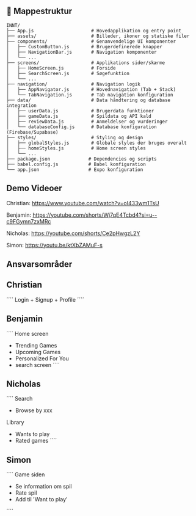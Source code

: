 ## 📁 Mappestruktur

```
INNT/
├── App.js                     # Hovedapplikation og entry point
├── assets/                    # Billeder, ikoner og statiske filer
├── components/                # Genanvendelige UI komponenter
│   ├── CustomButton.js        # Brugerdefinerede knapper
│   ├── NavigationBar.js       # Navigation komponenter
│   └── ...
├── screens/                   # Applikations sider/skærme
│   ├── HomeScreen.js          # Forside
│   ├── SearchScreen.js        # Søgefunktion
│   └── ...
├── navigation/                # Navigation logik
│   ├── AppNavigator.js        # Hovednavigation (Tab + Stack)
│   └── TabNavigation.js       # Tab navigation konfiguration
├── data/                      # Data håndtering og database integration
│   ├── userData.js            # Brugerdata funktioner
│   ├── gameData.js            # Spildata og API kald
│   ├── reviewData.js          # Anmeldelser og vurderinger
│   └── databaseConfig.js      # Database konfiguration (Firebase/Supabase)
├── styles/                    # Styling og design
│   ├── globalStyles.js        # Globale styles der bruges overalt
│   ├── homeStyles.js          # Home screen styles
│   └── ...
├── package.json              # Dependencies og scripts
├── babel.config.js           # Babel konfiguration
└── app.json                  # Expo konfiguration
```
## Demo Videoer
Christian: https://www.youtube.com/watch?v=oI433wm1TsU

Benjamin: https://youtube.com/shorts/Wj7qE4Tcbd4?si=u--c9FGymn7zxMRc

Nicholas: https://youtube.com/shorts/Ce2pHwgzL2Y

Simon: https://youtu.be/ktXbZAMuF-s




## Ansvarsområder
## Christian
´´´´
Login + Signup + Profile
´´´´

## Benjamin
´´´´
Home screen
- Trending Games
- Upcoming Games
- Personalized For You
- search screen
´´´´

## Nicholas
´´´´
Search
- Browse by xxx

Library
- Wants to play 
- Rated games
´´´´

## Simon
´´´´
Game siden
- Se information om spil
- Rate spil
- Add til 'Want to play'

´´´´
